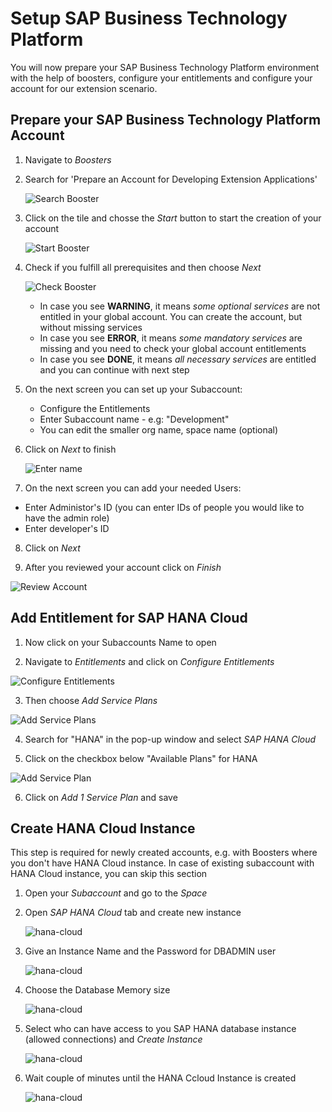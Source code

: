 # Setup SAP Business Technology Platform

You will now prepare your SAP Business Technology Platform environment with the help of boosters, configure your entitlements and configure your account for our extension scenario.

## Prepare your SAP Business Technology Platform Account

1. Navigate to *Boosters* 
2. Search for 'Prepare an Account for Developing Extension Applications'


   ![Search Booster](./images/booster1.png)

3. Click on the tile and chosse the *Start* button to start the creation of your account

   ![Start Booster](./images/booster2.png)


4. Check if you fulfill all prerequisites and then choose *Next*

   ![Check Booster](./images/booster3.png)

   - In case you see **WARNING**, it means _some optional services_ are not entitled in your global account. You can create the account, but without missing services
   - In case you see **ERROR**, it means _some mandatory services_ are missing and you need to check your global account entitlements 
   - In case you see **DONE**, it means _all necessary services_ are entitled and you can continue with next step


5. On the next screen you can set up your Subaccount: 
    - Configure the Entitlements
    - Enter Subaccount name - e.g: "Development"
    - You can edit the smaller org name, space name (optional)
6. Click on *Next* to finish

   ![Enter name](./images/booster4.png)

7. On the next screen you can add your needed Users:
 - Enter Administor's ID (you can enter IDs of people you would like to have the admin role)
 - Enter developer's ID
8. Click on *Next*

 9. After you reviewed your account click on *Finish* 

![Review Account](./images/booster6.png)

## Add Entitlement for SAP HANA Cloud

 1. Now click on your Subaccounts Name to open 

 2. Navigate to *Entitlements* and click on *Configure Entitlements* 

 ![Configure Entitlements](./images/booster7.png)

 3. Then choose *Add Service Plans*

![Add Service Plans](./images/booster8.png)

 4. Search for "HANA" in the pop-up window and select *SAP HANA Cloud*

 5. Click on the checkbox below "Available Plans" for HANA
    
![Add Service Plan](./images/booster9.png)

 6. Click on *Add 1 Service Plan* and save

 ## Create HANA Cloud Instance 

This step is required for newly created accounts, e.g. with Boosters where you don't have HANA Cloud instance. In case of existing subaccount with HANA Cloud instance, you can skip this section

1. Open your *Subaccount* and go to the *Space* 
2. Open *SAP HANA Cloud* tab and create new instance
    
    ![hana-cloud](./images/hanacloud1.png)

3. Give an Instance Name and the Password for DBADMIN user

    ![hana-cloud](./images/hanacloud2.png)

4. Choose the Database Memory size
   
   ![hana-cloud](./images/hanacloud3.png)

5. Select who can have access to you SAP HANA database instance (allowed connections) and *Create Instance*
   
   ![hana-cloud](./images/hanacloud4.png)

6. Wait couple of minutes until the HANA Ccloud Instance is created

    ![hana-cloud](./images/hanacloud5.png)
